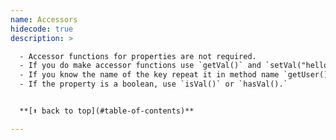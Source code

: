 ```yaml
---
name: Accessors
hidecode: true
description: >

  - Accessor functions for properties are not required.
  - If you do make accessor functions use `getVal()` and `setVal("hello")`.
  - If you know the name of the key repeat it in method name `getUser()` and `setUser()`.
  - If the property is a boolean, use `isVal()` or `hasVal().`


  **[⬆ back to top](#table-of-contents)**

---
```

